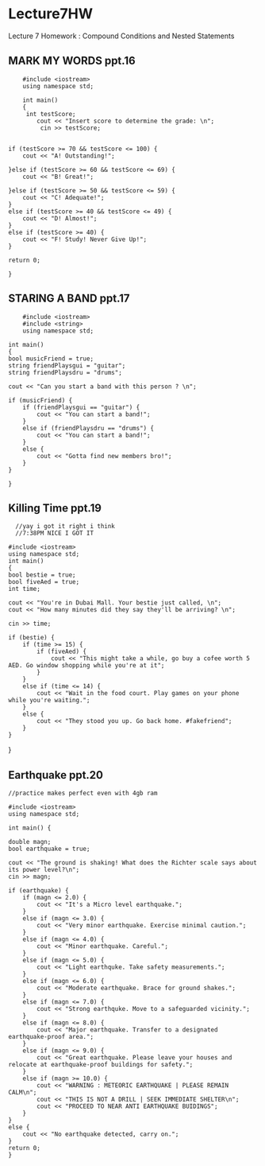 
# Lecture7HW
Lecture 7 Homework : Compound Conditions and Nested Statements

## MARK MY WORDS ppt.16

        #include <iostream>
        using namespace std;

        int main()
        {
         int testScore;
            cout << "Insert score to determine the grade: \n";
             cin >> testScore;


    if (testScore >= 70 && testScore <= 100) {
        cout << "A! Outstanding!";

    }else if (testScore >= 60 && testScore <= 69) {
        cout << "B! Great!";

    }else if (testScore >= 50 && testScore <= 59) {
        cout << "C! Adequate!";
    }
    else if (testScore >= 40 && testScore <= 49) {
        cout << "D! Almost!";
    }
    else if (testScore >= 40) {
        cout << "F! Study! Never Give Up!";
    }

    return 0;

    }
  
  ## STARING A BAND ppt.17

        #include <iostream>
        #include <string>
        using namespace std;

    int main()
    {
    bool musicFriend = true;
    string friendPlaysgui = "guitar";
    string friendPlaysdru = "drums";

    cout << "Can you start a band with this person ? \n";
    
    if (musicFriend) {
        if (friendPlaysgui == "guitar") {
            cout << "You can start a band!";
        }
        else if (friendPlaysdru == "drums") {
            cout << "You can start a band!";
        }
        else {
            cout << "Gotta find new members bro!";
        }
    }

    }


  ## Killing Time ppt.19
      //yay i got it right i think
      //7:38PM NICE I GOT IT
  
    #include <iostream>
    using namespace std;
    int main()
    {
    bool bestie = true;
    bool fiveAed = true;
    int time;

    cout << "You're in Dubai Mall. Your bestie just called, \n";
    cout << "How many minutes did they say they'll be arriving? \n";

    cin >> time;

    if (bestie) {
        if (time >= 15) {
            if (fiveAed) {
                cout << "This might take a while, go buy a cofee worth 5 AED. Go window shopping while you're at it";
            }
        }
        else if (time <= 14) {
            cout << "Wait in the food court. Play games on your phone while you're waiting.";
        }
        else {
            cout << "They stood you up. Go back home. #fakefriend";
        }
    }
}



## Earthquake ppt.20
                    
    //practice makes perfect even with 4gb ram

    #include <iostream>
    using namespace std;

    int main() {

    double magn;
    bool earthquake = true;

    cout << "The ground is shaking! What does the Richter scale says about its power level?\n";
    cin >> magn;

    if (earthquake) {
        if (magn <= 2.0) {
            cout << "It's a Micro level earthquake.";
        }
        else if (magn <= 3.0) {
            cout << "Very minor earthquake. Exercise minimal caution.";
        }
        else if (magn <= 4.0) {
            cout << "Minor earthquake. Careful.";
        }
        else if (magn <= 5.0) {
            cout << "Light earthquke. Take safety measurements.";
        }
        else if (magn <= 6.0) {
            cout << "Moderate earthquake. Brace for ground shakes.";
        }
        else if (magn <= 7.0) {
            cout << "Strong earthquke. Move to a safeguarded vicinity.";
        }
        else if (magn <= 8.0) {
            cout << "Major earthquake. Transfer to a designated earthquake-proof area.";
        }
        else if (magn <= 9.0) {
            cout << "Great earthquake. Please leave your houses and relocate at earthquake-proof buildings for safety.";
        }
        else if (magn >= 10.0) {
            cout << "WARNING : METEORIC EARTHQUAKE | PLEASE REMAIN CALM\n";
            cout << "THIS IS NOT A DRILL | SEEK IMMEDIATE SHELTER\n";
            cout << "PROCEED TO NEAR ANTI EARTHQUAKE BUIDINGS";
        }
    }
    else {
        cout << "No earthquake detected, carry on.";
    }
    return 0;
    }
    

